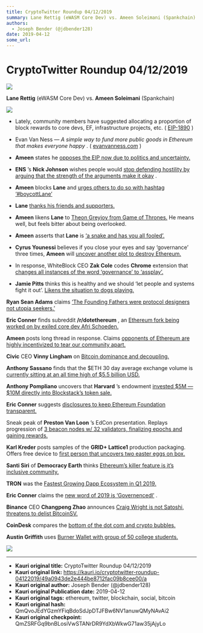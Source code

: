 ```yaml
---
title: CryptoTwitter Roundup 04/12/2019
summary: Lane Rettig (eWASM Core Dev) vs. Ameen Soleimani (Spankchain) Lately, community members have suggested allocating a proportion of block rewards to core devs, EF, infrastructure projects, etc. ( EIP-1890 ) Evan Van Ness — A simple way to fund more public goods in Ethereum that makes everyone happy . ( evanvanness.com ) Ameen states he opposes the EIP now due to politics and uncertainty. ENS ’s Nick Johnson wishes people would stop defending hostility by arguing that the strength of the arguments
authors:
  - Joseph Bender (@jdbender128)
date: 2019-04-12
some_url: 
---
```


# CryptoTwitter Roundup 04/12/2019



![](https://ipfs.infura.io/ipfs/QmX6CCsCB7oSCQZmNAZ6NPBwYEocYdL1jZuj7hA7hULuF9)

 
**Lane Rettig**
 (eWASM Core Dev) vs. 
**Ameen Soleimani**
 (Spankchain)

![](https://ipfs.infura.io/ipfs/QmStLSqLQCnJ4GUuk1YoCsHEFEkTZ6aUvwmNn6iFesj3P7)




 * Lately, community members have suggested allocating a proportion of block rewards to core devs, EF, infrastructure projects, etc. ( [EIP-1890](https://github.com/ethereum/EIPs/pull/1890) )

 * Evan Van Ness — _A simple way to fund more public goods in Ethereum that makes everyone happy_ . ( [evanvanness.com](https://www.evanvanness.com/post/183629647376/a-simple-way-to-fund-more-public-goods-in-ethereum) )

 *  **Ameen** states he [opposes the EIP now due to politics and uncertainty.](https://twitter.com/ameensol/status/1115404373872398336) 

 *  **ENS** ’s **Nick Johnson** wishes people would [stop defending hostility by arguing that the strength of the arguments make it okay](https://twitter.com/nicksdjohnson/status/1116497230850969600) .

 *  **Ameen** blocks **Lane** and [urges others to do so with hashtag ‘#boycottLane’](https://twitter.com/ameensol/status/1116078785286164480) 

 *  **Lane**  [thanks his friends and supporters.](https://twitter.com/lrettig/status/1116087356879040512) 

 *  **Ameen** likens **Lane** to [Theon Greyjoy from Game of Thrones.](https://twitter.com/ameensol/status/1115732699572924416) He means well, but feels bitter about being overlooked.

 *  **Ameen** asserts that **Lane** is [‘a snake and has you all fooled’.](https://twitter.com/ameensol/status/1115928833868230656) 

 *  **Cyrus Younessi** believes if you close your eyes and say ‘governance’ three times, **Ameen** will [uncover another plot to destroy Ethereum.](https://twitter.com/cyounessi1/status/1116466305912266753) 

 * In response, WhiteBlock CEO **Zak Cole** codes **Chrome** extension that [changes all instances of the word ‘governance’ to ‘assplay’.](https://twitter.com/Steven_McKie/status/1113620356244238336) 

 *  **Jamie Pitts** thinks this is healthy and we should ‘let people and systems fight it out’. [Likens the situation to dogs playing.](https://twitter.com/jemenger/status/1116457271934906368) 
 
**Ryan Sean Adams**
 claims 
[‘The Founding Fathers were protocol designers not utopia seekers.’](https://twitter.com/RyanSAdams/status/1116455129757171717)
 
 
**Eric Conner**
 finds subreddit 
**/r/dotethereum**
 , an 
[Ethereum fork being worked on by exiled core dev Afri Schoeden.](https://twitter.com/econoar/status/1116448146454761473)
 
 
**Ameen**
 posts long thread in response. Claims 
[opponents of Ethereum are highly incentivized to tear our community apart.](https://twitter.com/ameensol/status/1116425916794589184)
 
 
**Civic**
 CEO 
**Vinny Lingham**
 on 
[Bitcoin dominance and decoupling.](https://twitter.com/VinnyLingham/status/1115864941226070018)
 
 
**Anthony Sassano**
 finds that the $ETH 30 day average exchange volume is 
[currently sitting at an all time high of $5.5 billion USD.](https://twitter.com/sassal0x/status/1115613117965144064)
 
 
**Anthony Pompliano**
 uncovers that 
**Harvard**
 ’s endowment 
[invested $5M — $10M directly into Blockstack’s token sale.](https://twitter.com/APompliano/status/1116319731714265088)
 
 
**Eric Conner**
 suggests 
[disclosures to keep Ethereum Foundation transparent.](https://twitter.com/econoar/status/1115981282423361542)
 
Sneak peak of 
**Preston Van Loon**
 ’s EdCon presentation. Replays progression of 
[3 beacon nodes w/ 32 validators, finalizing epochs and gaining rewards.](https://twitter.com/terenc3t/status/1116083027740725248)
 
 
**Karl Kreder**
 posts samples of the 
**GRID+ Lattice1**
 production packaging. Offers free device to 
[first person that uncovers two easter eggs on box.](https://twitter.com/mechanikalk/status/1116419189550526467)
 
 
**Santi Siri**
 of 
**Democracy Earth**
 thinks 
[Ethereum’s killer feature is it’s inclusive community.](https://twitter.com/santisiri/status/1116338892062564353)
 
 
**TRON**
 was the 
[Fastest Growing Dapp Ecosystem in Q1 2019.](https://twitter.com/mishalederman/status/1116327758160977921)
 
 
**Eric Conner**
 claims the 
[new word of 2019 is ‘Governencedl’](https://twitter.com/econoar/status/1115807878256848897)
 .
 
**Binance**
 CEO 
**Changpeng Zhao**
 announces [Craig Wright is not Satoshi, threatens to delist BitcoinSV.](https://twitter.com/cz_binance/status/1116563034476957699)
 
 
**CoinDesk**
 compares the 
[bottom of the dot com and crypto bubbles.](https://twitter.com/CoinDeskMarkets/status/1116448814532046853)
 
 
**Austin Griffith**
 uses 
[Burner Wallet with group of 50 college students.](https://twitter.com/austingriffith/status/1116723108575006721)
 

![](https://ipfs.infura.io/ipfs/QmSSMzK1ZWCXSYW31J8HuKNQLUMuJZfyCoU9bhGBU5cHyJ)




---

- **Kauri original title:** CryptoTwitter Roundup 04/12/2019
- **Kauri original link:** https://kauri.io/cryptotwitter-roundup-04122019/49a0943de2e444be8712fac09b8cee00/a
- **Kauri original author:** Joseph Bender (@jdbender128)
- **Kauri original Publication date:** 2019-04-12
- **Kauri original tags:** ethereum, twitter, blockchain, social, bitcoin
- **Kauri original hash:** QmQvoJEdYGzmYFiqBdoSdJpDTJFBw6NV1anuwQMyNAvAi2
- **Kauri original checkpoint:** QmZSRFGq9bnBLosiVwSTANrDR9YdXbWkwG71aw35jAjyLo



